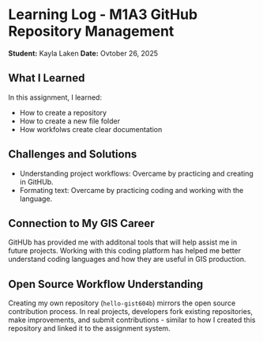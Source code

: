 # Learning Log - M1A3 GitHub Repository Management

**Student:** Kayla Laken 
**Date:** Ovtober 26, 2025

## What I Learned
In this assignment, I learned:
- How to create a repository
- How to create a new file folder
- How workfolws create clear documentation

## Challenges and Solutions

- Understanding project workflows: Overcame by practicing and creating in GitHUb.
- Formating text: Overcame by practicing coding and working with the language.

## Connection to My GIS Career

GitHUb has provided me with additonal tools that will help assist me in future projects. Working with this coding platform has helped me better understand coding languages and how they are useful in GIS production.

## Open Source Workflow Understanding
Creating my own repository (`hello-gist604b`) mirrors the open source contribution process. In real projects, developers fork existing repositories, make improvements, and submit contributions - similar to how I created this repository and linked it to the assignment system.

